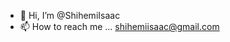 - 👋 Hi, I’m @ShihemiIsaac
- 📫 How to reach me ... shihemiisaac@gmail.com

<!---
ShihemiIsaac/ShihemiIsaac is a ✨ special ✨ repository because its `README.md` (this file) appears on your GitHub profile.
You can click the Preview link to take a look at your changes.
--->
